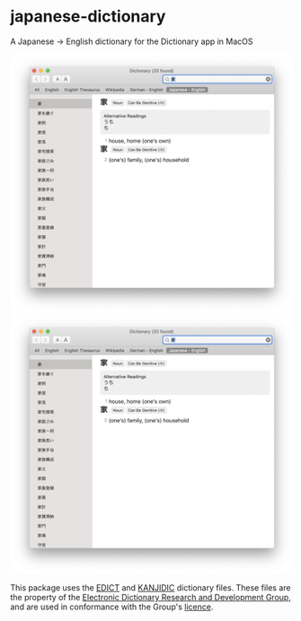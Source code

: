 # japanese-dictionary
A Japanese -> English dictionary for the Dictionary app in MacOS

![](/screenshots/a.png)
![](/screenshots/a.png)

<p>
This package uses the 
<a href="http://www.csse.monash.edu.au/~jwb/edict.html">EDICT</a> and
<a href="http://www.csse.monash.edu.au/~jwb/kanjidic.html">KANJIDIC</a> dictionary files.
These files are the property of the 
<a href="http://www.edrdg.org/"> Electronic Dictionary 
Research and Development Group</a>, and are used in
conformance with the Group's 
<a href="http://www.edrdg.org/edrdg/licence.html">licence</a>.
</p>